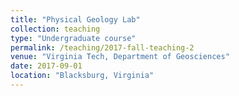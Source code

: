 ```yaml
---
title: "Physical Geology Lab"
collection: teaching
type: "Undergraduate course"
permalink: /teaching/2017-fall-teaching-2
venue: "Virginia Tech, Department of Geosciences"
date: 2017-09-01
location: "Blacksburg, Virginia"
---
```

